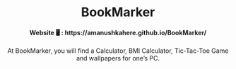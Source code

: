 <p align="center"><h1 align="center">BookMarker</h1>


<h4 align="center">Website &#128421;&#65039; : https://amanushkahere.github.io/BookMarker/  </h2>


<p align="center">At BookMarker, you will find a Calculator, BMI Calculator, Tic-Tac-Toe Game and wallpapers for one’s PC.
